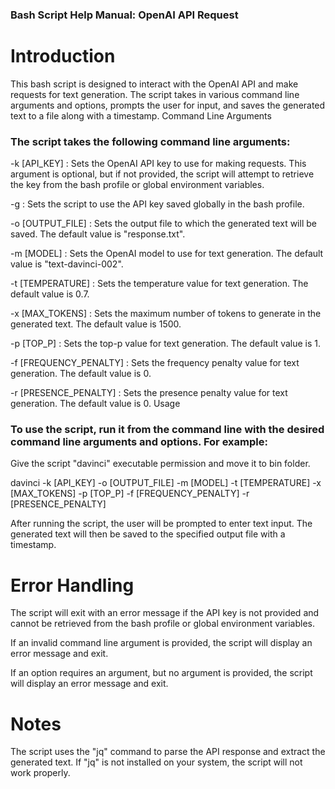 ### Bash Script Help Manual: OpenAI API Request
# Introduction

This bash script is designed to interact with the OpenAI API and make requests for text generation. The script takes in various command line arguments and options, prompts the user for input, and saves the generated text to a file along with a timestamp.
Command Line Arguments

### The script takes the following command line arguments:

-k [API_KEY] : Sets the OpenAI API key to use for making requests. This argument is optional, but if not provided, the script will attempt to retrieve the key from the bash profile or global environment variables.

-g : Sets the script to use the API key saved globally in the bash profile.

-o [OUTPUT_FILE] : Sets the output file to which the generated text will be saved. The default value is "response.txt".

-m [MODEL] : Sets the OpenAI model to use for text generation. The default value is "text-davinci-002".

-t [TEMPERATURE] : Sets the temperature value for text generation. The default value is 0.7.

-x [MAX_TOKENS] : Sets the maximum number of tokens to generate in the generated text. The default value is 1500.

-p [TOP_P] : Sets the top-p value for text generation. The default value is 1.

-f [FREQUENCY_PENALTY] : Sets the frequency penalty value for text generation. The default value is 0.

-r [PRESENCE_PENALTY] : Sets the presence penalty value for text generation. The default value is 0.
Usage

### To use the script, run it from the command line with the desired command line arguments and options. For example:

Give the script "davinci" executable permission and move it to bin folder.

davinci -k [API_KEY] -o [OUTPUT_FILE] -m [MODEL] -t [TEMPERATURE] -x [MAX_TOKENS] -p [TOP_P] -f [FREQUENCY_PENALTY] -r [PRESENCE_PENALTY]

After running the script, the user will be prompted to enter text input. The generated text will then be saved to the specified output file with a timestamp.

# Error Handling

The script will exit with an error message if the API key is not provided and cannot be retrieved from the bash profile or global environment variables.

If an invalid command line argument is provided, the script will display an error message and exit.

If an option requires an argument, but no argument is provided, the script will display an error message and exit.

# Notes

The script uses the "jq" command to parse the API response and extract the generated text. If "jq" is not installed on your system, the script will not work properly.
